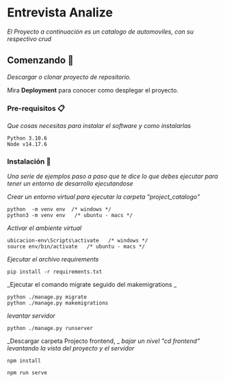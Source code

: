 # Entrevista Analize

_El Proyecto a continuación es un catalogo de automoviles, con su respectivo crud_

## Comenzando 🚀

_Descargar o clonar proyecto de repositorio._

Mira **Deployment** para conocer como desplegar el proyecto.


### Pre-requisitos 📋

_Que cosas necesitas para instalar el software y como instalarlas_

```
Python 3.10.6
Node v14.17.6
```

### Instalación 🔧

_Una serie de ejemplos paso a paso que te dice lo que debes ejecutar para tener un entorno de desarrollo ejecutandose_

_Crear un entorno virtual para ejecutar la carpeta "project_catalogo"_

```
python  -m venv env  /* windows */
python3 -m venv env   /* ubuntu - macs */
```

_Activar el ambiente virtual_

```
ubicacion-env\Scripts\activate   /* windows */
source env/bin/activate   /* ubuntu - macs */
```
_Ejecutar el archivo requirements_

```
pip install -r requirements.txt

```
_Ejecutar el comando migrate seguido del makemigrations _

```
python ./manage.py migrate
python ./manage.py makemigrations

```
_levantar servidor_

```
python ./manage.py runserver 

```

_Descargar carpeta Projecto frontend, _
_bajar un nivel  "cd frontend"_ 
_levantando la vista del proyecto y el servidor_

```
npm install 

npm run serve

```

